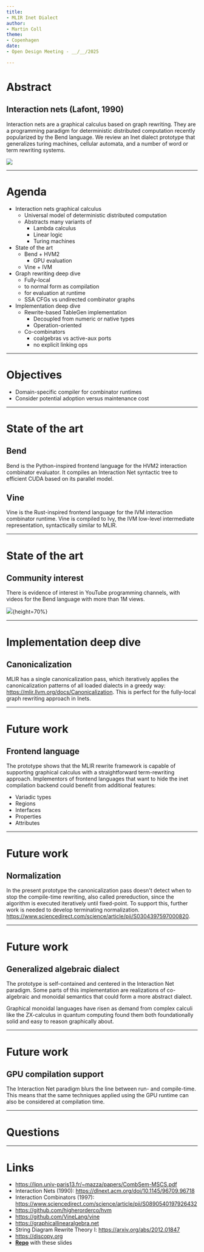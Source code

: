 ```yaml
---
title:
- MLIR Inet Dialect
author:
- Martin Coll
theme:
- Copenhagen
date:
- Open Design Meeting - __/__/2025

---
```


# Abstract

## Interaction nets (Lafont, 1990)

Interaction nets are a graphical calculus based on graph rewriting. They are a programming paradigm for deterministic distributed computation recently popularized by the Bend language. We review an Inet dialect prototype that generalizes turing machines, cellular automata, and a number of word or term rewriting systems.

![](mazza.png)

---

# Agenda

* Interaction nets graphical calculus
    * Universal model of deterministic distributed computation
    * Abstracts many variants of
        * Lambda calculus
        * Linear logic
        * Turing machines
* State of the art
    * Bend + HVM2
        * GPU evaluation
    * Vine + IVM
* Graph rewriting deep dive
    * Fully-local
    * to normal form as compilation
    * for evaluation at runtime
    * SSA CFGs vs undirected combinator graphs
* Implementation deep dive
    * Rewrite-based TableGen implementation
        * Decoupled from numeric or native types
        * Operation-oriented
    * Co-combinators
        * coalgebras vs active-aux ports
        * no explicit linking ops

---

# Objectives

* Domain-specific compiler for combinator runtimes
* Consider potential adoption versus maintenance cost

---

# State of the art

## Bend
Bend is the Python-inspired frontend language for the HVM2 interaction combinator evaluator. It compiles an Interaction Net syntactic tree to efficient CUDA based on its parallel model.

## Vine
Vine is the Rust-inspired frontend language for the IVM interaction combinator runtime. Vine is compiled to Ivy, the IVM low-level intermediate representation, syntactically similar to MLIR.

---

# State of the art

## Community interest

There is evidence of interest in YouTube programming channels, with videos for the Bend language with more than 1M views.

![](bend-youtube.png){height=70%}

---

# Implementation deep dive

## Canonicalization

MLIR has a single canonicalization pass, which iteratively applies the canonicalization patterns of all loaded dialects in a greedy way: https://mlir.llvm.org/docs/Canonicalization. This is perfect for the fully-local graph rewriting approach in Inets.

---

# Future work

## Frontend language

The prototype shows that the MLIR rewrite framework is capable of supporting graphical calculus with a straightforward term-rewriting approach. Implementors of frontend languages that want to hide the inet compilation backend could benefit from additional features:
* Variadic types
* Regions
* Interfaces
* Properties
* Attributes
---

# Future work

## Normalization

In the present prototype the canonicalization pass doesn't detect when to stop the compile-time rewriting, also called prereduction, since the algorithm is executed iteratively until fixed-point. To support this, further work is needed to develop terminating normalization. https://www.sciencedirect.com/science/article/pii/S0304397597000820.

---

# Future work

## Generalized algebraic dialect

The prototype is self-contained and centered in the Interaction Net paradigm. Some parts of this implementation are realizations of co-algebraic and monoidal semantics that could form a more abstract dialect.

Graphical monoidal languages have risen as demand from complex calculi like the ZX-calculus in quantum computing found them both foundationally solid and easy to reason graphically about.


---

# Future work

## GPU compilation support

The Interaction Net paradigm blurs the line between run- and compile-time. This means that the same techniques applied using the GPU runtime can also be considered at compilation time.

---

# Questions

---

# Links

* https://lipn.univ-paris13.fr/~mazza/papers/CombSem-MSCS.pdf
* Interaction Nets (1990): https://dlnext.acm.org/doi/10.1145/96709.96718
* Interaction Combinators (1997): https://www.sciencedirect.com/science/article/pii/S0890540197926432
* https://github.com/higherorderco/hvm
* https://github.com/VineLang/vine
* https://graphicallinearalgebra.net
* String Diagram Rewrite Theory I: https://arxiv.org/abs/2012.01847
* https://discopy.org
* __[Repo](https://github.com/colltoaction/writings/blob/main/MLIR%20Inet%20Dialect)__ with these slides
